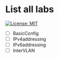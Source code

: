 # List all labs

[![License: MIT](https://img.shields.io/badge/License-MIT-yellow.svg)](https://opensource.org/licenses/MIT)

- [ ] BasicConfig
- [ ] IPv4addressing
- [ ] IPv6addressing
- [ ] InterVLAN
